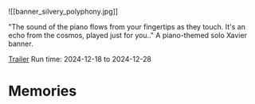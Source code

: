 ![[banner_silvery_polyphony.jpg]]

"The sound of the piano flows from your fingertips as they touch. It's an echo from the cosmos, played just for you.."
A piano-themed solo Xavier banner.

[Trailer]() 
Run time: 2024-12-18 to 2024-12-28

# Memories
